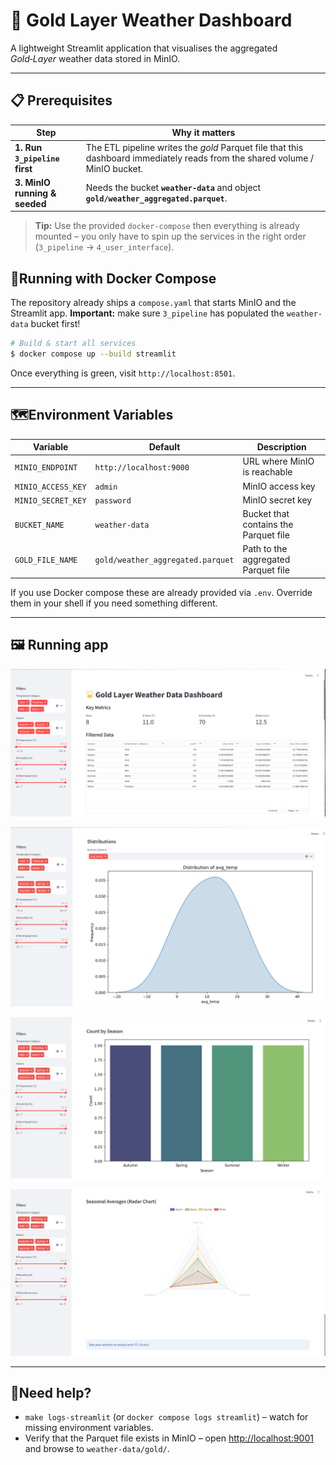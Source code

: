 # 🌟 Gold Layer Weather Dashboard

A lightweight Streamlit application that visualises the aggregated *Gold‑Layer* weather data stored in MinIO.

---

## 📋 Prerequisites

| Step                          | Why it matters                                                                                                               |
| ----------------------------- | ---------------------------------------------------------------------------------------------------------------------------- |
| **1. Run `3_pipeline` first** | The ETL pipeline writes the *gold* Parquet file that this dashboard immediately reads from the shared volume / MinIO bucket. |
| **3. MinIO running & seeded** | Needs the bucket **`weather-data`** and object **`gold/weather_aggregated.parquet`**.                                        |

> **Tip:** Use the provided `docker-compose` then everything is already mounted – you only have to spin up the services in the right order (`3_pipeline` → `4_user_interface`).


## 🐳Running with Docker Compose

The repository already ships a `compose.yaml` that starts MinIO and the Streamlit app. **Important:** make sure `3_pipeline` has populated the `weather-data` bucket first!

```bash
# Build & start all services
$ docker compose up --build streamlit
```

Once everything is green, visit `http://localhost:8501`.

---

## 🗺️Environment Variables

| Variable           | Default                           | Description                           |
| ------------------ | --------------------------------- | ------------------------------------- |
| `MINIO_ENDPOINT`   | `http://localhost:9000`           | URL where MinIO is reachable          |
| `MINIO_ACCESS_KEY` | `admin`                           | MinIO access key                      |
| `MINIO_SECRET_KEY` | `password`                        | MinIO secret key                      |
| `BUCKET_NAME`      | `weather-data`                    | Bucket that contains the Parquet file |
| `GOLD_FILE_NAME`   | `gold/weather_aggregated.parquet` | Path to the aggregated Parquet file   |

If you use Docker compose these are already provided via `.env`.  Override them in your shell if you need something different.

---

## 🖼️ Running app

![Dashboard overview](../Screenshots/4_user_interface/sc1.png)

![Distribution of selected values](../Screenshots/4_user_interface/sc2.png)

![Count number of selected seasons](../Screenshots/4_user_interface/sc3.png)

![Radar chart of selected seasons](../Screenshots/4_user_interface/sc4.png)

---

## 💬Need help?

* `make logs‑streamlit` (or `docker compose logs streamlit`) – watch for missing environment variables.
* Verify that the Parquet file exists in MinIO – open [http://localhost:9001](http://localhost:9001) and browse to `weather-data/gold/`.
